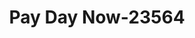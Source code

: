 ---
f_zip-code: 72756
f_state-code: AR
title: Pay Day Now-23564
f_phone: 479-986-0998
f_city-only: Rogers
f_address: 101 S 8Th Street Rogers
f_location-unique-id: '23564'
slug: pay-day-now-23564
updated-on: '2024-05-30T13:46:58.046Z'
created-on: '2024-05-30T13:36:59.803Z'
published-on: '2024-05-30T13:54:32.469Z'
f_city-state: cms/city/rogers-ar.md
f_company: cms/company/pay-day-now.md
f_state: cms/state/arkansas.md
layout: '[payday-loan].html'
tags: payday-loan
---